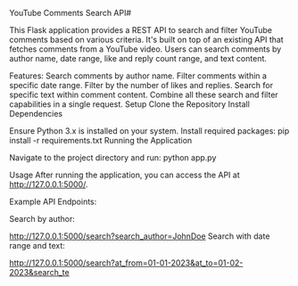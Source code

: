 YouTube Comments Search API# 

This Flask application provides a REST API to search and filter YouTube comments based on various criteria. It's built on top of an existing API that fetches comments from a YouTube video. Users can search comments by author name, date range, like and reply count range, and text content.

Features:
Search comments by author name.
Filter comments within a specific date range.
Filter by the number of likes and replies.
Search for specific text within comment content.
Combine all these search and filter capabilities in a single request.
Setup
Clone the Repository
Install Dependencies

Ensure Python 3.x is installed on your system.
Install required packages:
pip install -r requirements.txt
Running the Application

Navigate to the project directory and run:
python app.py

Usage
After running the application, you can access the API at http://127.0.0.1:5000/.

Example API Endpoints:

Search by author:

http://127.0.0.1:5000/search?search_author=JohnDoe
Search with date range and text:

http://127.0.0.1:5000/search?at_from=01-01-2023&at_to=01-02-2023&search_te

